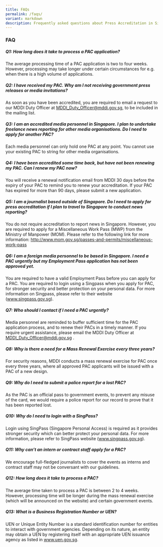 ```yaml
---
title: FAQs
permalink: /faqs/
variant: markdown
description: Frequently asked questions about Press Accreditation in Singapore.
---
```

### **FAQ**

##### Q1: How long does it take to process a PAC application?

The average processing time of a PAC application is two to four weeks. However, processing may take longer under certain circumstances for e.g. when there is a high volume of applications.

##### Q2: I have received my PAC. Why am I not receiving government press releases or media invitations?

As soon as you have been accredited, you are required to email a request to our MDDI Duty Officer at MDDI_Duty_Officer@mddi.gov.sg, to be included in the mailing list.

##### Q3: I am an accredited media personnel in Singapore. I plan to undertake freelance news reporting for other media organisations. Do I need to apply for another PAC?

Each media personnel can only hold one PAC at any point. You cannot use your existing PAC to string for other media organisations.

##### Q4: I have been accredited some time back, but have not been renewing my PAC. Can I renew my PAC now?

You will receive a renewal notification email from MDDI 30 days before the expiry of your PAC to remind you to renew your accreditation. If your PAC has expired for more than 90 days, please submit a new application.

##### Q5: I am a journalist based outside of Singapore. Do I need to apply for press accreditation if I plan to travel to Singapore to conduct news reporting?

You do not require accreditation to report news in Singapore. However, you are required to apply for a Miscellaneous Work Pass (MWP) from the Ministry of Manpower (MOM). Please refer to the following link for more information: http://www.mom.gov.sg/passes-and-permits/miscellaneous-work-pass

##### Q6: I am a foreign media personnel to be based in Singapore. I need a PAC urgently but my Employment Pass application has not been approved yet.

You are required to have a valid Employment Pass before you can apply for a PAC. You are required to login using a Singpass when you apply for PAC, for stronger security and better protection on your personal data. For more information on Singpass, please refer to their website (www.singpass.gov.sg). 

##### Q7: Who should I contact if I need a PAC urgently?

Media personnel are reminded to buffer sufficient time for the PAC application process, and to renew their PACs in a timely manner. If you require urgent assistance, please email the MDDI Duty Officer at MDDI_Duty_Officer@mddi.gov.sg .

##### Q8: Why is there a need for a Mass Renewal Exercise every three years?

For security reasons, MDDI conducts a mass renewal exercise for PAC once every three years, where all approved PAC applicants will be issued with a PAC of a new design.

##### Q9: Why do I need to submit a police report for a lost PAC?

As the PAC is an official pass to government events, to prevent any misuse of the card, we would require a police report for our record to prove that it has been reported lost.

##### Q10: Why do I need to login with a SingPass?
Login using SingPass (Singapore Personal Access) is required as it provides stronger security which can better protect your personal data. For more information, please refer to SingPass website (www.singpass.gov.sg).

##### Q11: Why can’t an intern or contract staff apply for a PAC?
We encourage full-fledged journalists to cover the events as interns and contract staff may not be conversant with our guidelines.

##### Q12: How long does it take to process a PAC?
The average time taken to process a PAC is between 2 to 4 weeks. However, processing time will be longer during the mass renewal exercise (which will be announced on the website) and certain government events.

##### Q13: What is a Business Registration Number or UEN?
UEN or Unique Entity Number is a standard identification number for entities to interact with government agencies. Depending on its nature, an entity may obtain a UEN by registering itself with an appropriate UEN issuance agency as listed in www.uen.gov.sg.